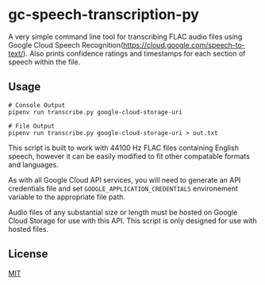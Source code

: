 # gc-speech-transcription-py

A very simple command line tool for transcribing FLAC audio files using Google Cloud Speech Recognition(https://cloud.google.com/speech-to-text/). Also prints confidence ratings and timestamps for each section of speech within the file.

## Usage

```shell
# Console Output
pipenv run transcribe.py google-cloud-storage-uri

# File Output
pipenv run transcribe.py google-cloud-storage-uri > out.txt
```

This script is built to work with 44100 Hz FLAC files containing English speech, however it can be easily modified to fit other compatable formats and languages.

As with all Google Cloud API services, you will need to generate an API credentials file and set `GOOGLE_APPLICATION_CREDENTIALS` environement variable to the appropriate file path.

Audio files of any substantial size or length must be hosted on Google Cloud Storage for use with this API. This script is only designed for use with hosted files.

## License

[MIT](https://github.com/carriejv/gc-speech-transcription-py/blob/master/LICENSE)
